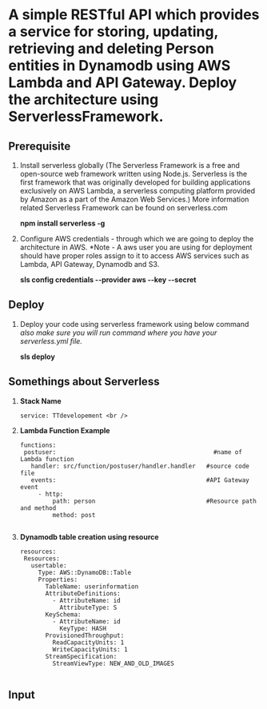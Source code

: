 # A simple RESTful API which provides a service for storing, updating, retrieving and deleting Person entities in Dynamodb using AWS Lambda and API Gateway. Deploy the architecture using ServerlessFramework.

## Prerequisite 

1. Install serverless globally (The Serverless Framework is a free and open-source web framework written using Node.js. Serverless is the first framework that was originally developed for building applications exclusively on AWS Lambda, a serverless computing platform provided by Amazon as a part of the Amazon Web Services.)
    More information related Serverless Framework can be found on serverless.com
    
    **npm install serverless -g**

2. Configure AWS credentials - through which we are going to deploy the architecture in AWS.
    *Note - A aws user you are using for deployment should have proper roles assign to it to access AWS services such as Lambda, API Gateway, Dynamodb and S3.
    
    **sls config credentials --provider aws --key <Access key ID> --secret <Secret access key>**


## Deploy
 1.  Deploy your code using serverless framework using below command *also make sure you will run command where you have your serverless.yml file.*
 
     **sls deploy**


## Somethings about Serverless
   
   1. **Stack Name**
        ```
        service: TTdevelopement <br />
        ```
   2. **Lambda Function Example**
        ```   
      functions:                                                          
         postuser:                                            #name of Lambda function
           handler: src/function/postuser/handler.handler   #source code file
           events:                                          #API Gateway event
             - http:                                        
                 path: person                               #Resource path and method
                 method: post
       

3. **Dynamodb table creation using resource**
     ```
    resources:
      Resources:
        usertable:
          Type: AWS::DynamoDB::Table
          Properties:
            TableName: userinformation
            AttributeDefinitions:
              - AttributeName: id
                AttributeType: S
            KeySchema:
              - AttributeName: id
                KeyType: HASH
            ProvisionedThroughput:
              ReadCapacityUnits: 1
              WriteCapacityUnits: 1
            StreamSpecification:
              StreamViewType: NEW_AND_OLD_IMAGES
                
## Input


